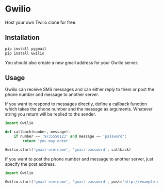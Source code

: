 Gwilio
======

Host your own Twilio clone for free.

Installation
------------

``` bash
pip install pygmail
pip install Gwilio
```

You should also create a new gmail address for your Gwilio server.

Usage
-----

Gwilio can receive SMS messages and can either reply to them or post the phone number and message to another server.

If you want to respond to messages directly, define a callback function which takes the phone number and the message as arguments.  Whatever string you return will be replied to the sender.

``` python
import Gwilio

def callback(number, message):
	if number == '9735550123' and message == 'password':
		return 'you may enter'

Gwilio.start('gmail-username', 'gmail-password', callback)
```

If you want to post the phone number and message to another server, just specify the post address.

``` python
import Gwilio

Gwilio.start('gmail-username', 'gmail-password', post='http://example.com/post-endpoint')
```

